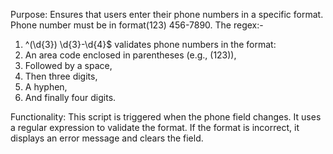 Purpose: Ensures that users enter their phone numbers in a specific format. Phone number must be in format(123) 456-7890.
The regex:-  
1) ^\(\d{3}\) \d{3}-\d{4}$ validates phone numbers in the format:
2) An area code enclosed in parentheses (e.g., (123)),
3) Followed by a space,
4) Then three digits,
5) A hyphen,
6) And finally four digits.

Functionality: This script is triggered when the phone field changes. It uses a regular expression to validate the format. If the format is incorrect, it displays an error message and clears the field.
